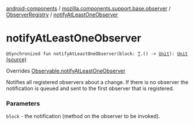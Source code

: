 [android-components](../../index.md) / [mozilla.components.support.base.observer](../index.md) / [ObserverRegistry](index.md) / [notifyAtLeastOneObserver](./notify-at-least-one-observer.md)

# notifyAtLeastOneObserver

`@Synchronized fun notifyAtLeastOneObserver(block: `[`T`](index.md#T)`.() -> `[`Unit`](https://kotlinlang.org/api/latest/jvm/stdlib/kotlin/-unit/index.html)`): `[`Unit`](https://kotlinlang.org/api/latest/jvm/stdlib/kotlin/-unit/index.html) [(source)](https://github.com/mozilla-mobile/android-components/blob/master/components/support/base/src/main/java/mozilla/components/support/base/observer/ObserverRegistry.kt#L143)

Overrides [Observable.notifyAtLeastOneObserver](../-observable/notify-at-least-one-observer.md)

Notifies all registered observers about a change. If there is no observer
the notification is queued and sent to the first observer that is
registered.

### Parameters

`block` - the notification (method on the observer to be invoked).